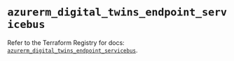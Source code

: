 # `azurerm_digital_twins_endpoint_servicebus`

Refer to the Terraform Registry for docs: [`azurerm_digital_twins_endpoint_servicebus`](https://registry.terraform.io/providers/hashicorp/azurerm/3.112.0/docs/resources/digital_twins_endpoint_servicebus).
